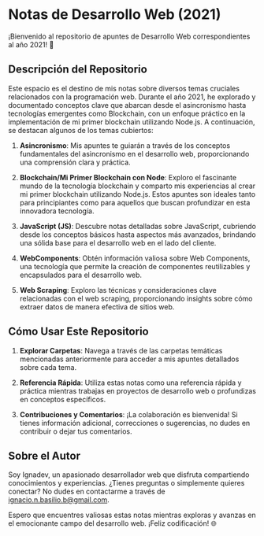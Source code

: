# Notas de Desarrollo Web (2021)

¡Bienvenido al repositorio de apuntes de Desarrollo Web correspondientes al año 2021! 🚀

## Descripción del Repositorio

Este espacio es el destino de mis notas sobre diversos temas cruciales relacionados con la programación web. Durante el año 2021, he explorado y documentado conceptos clave que abarcan desde el asincronismo hasta tecnologías emergentes como Blockchain, con un enfoque práctico en la implementación de mi primer blockchain utilizando Node.js. A continuación, se destacan algunos de los temas cubiertos:

1. **Asincronismo**: Mis apuntes te guiarán a través de los conceptos fundamentales del asincronismo en el desarrollo web, proporcionando una comprensión clara y práctica.

2. **Blockchain/Mi Primer Blockchain con Node**: Exploro el fascinante mundo de la tecnología blockchain y comparto mis experiencias al crear mi primer blockchain utilizando Node.js. Estos apuntes son ideales tanto para principiantes como para aquellos que buscan profundizar en esta innovadora tecnología.

3. **JavaScript (JS)**: Descubre notas detalladas sobre JavaScript, cubriendo desde los conceptos básicos hasta aspectos más avanzados, brindando una sólida base para el desarrollo web en el lado del cliente.

4. **WebComponents**: Obtén información valiosa sobre Web Components, una tecnología que permite la creación de componentes reutilizables y encapsulados para el desarrollo web.

5. **Web Scraping**: Exploro las técnicas y consideraciones clave relacionadas con el web scraping, proporcionando insights sobre cómo extraer datos de manera efectiva de sitios web.

## Cómo Usar Este Repositorio

1. **Explorar Carpetas**: Navega a través de las carpetas temáticas mencionadas anteriormente para acceder a mis apuntes detallados sobre cada tema.

2. **Referencia Rápida**: Utiliza estas notas como una referencia rápida y práctica mientras trabajas en proyectos de desarrollo web o profundizas en conceptos específicos.

3. **Contribuciones y Comentarios**: ¡La colaboración es bienvenida! Si tienes información adicional, correcciones o sugerencias, no dudes en contribuir o dejar tus comentarios.

## Sobre el Autor

Soy Ignadev, un apasionado desarrollador web que disfruta compartiendo conocimientos y experiencias. ¿Tienes preguntas o simplemente quieres conectar? No dudes en contactarme a través de ignacio.n.basilio.b@gmail.com.

Espero que encuentres valiosas estas notas mientras exploras y avanzas en el emocionante campo del desarrollo web. ¡Feliz codificación! 🌐
